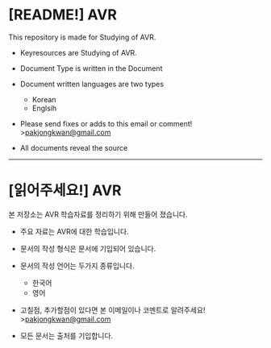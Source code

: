 [README!] AVR
=============

This repository is made for Studying of AVR.

-	Keyresources are Studying of AVR.
-	Document Type is written in the Document
-	Document written languages are two types
	-	Korean  
	-	Englsih
-	Please send fixes or adds to this email or comment! >pakjongkwan@gmail.com

-	All documents reveal the source

---

[읽어주세요!] AVR
=================

본 저장소는 AVR 학습자료를 정리하기 위해 만들어 졌습니다.

-	주요 자료는 AVR에 대한 학습입니다.
-	문서의 작성 형식은 문서에 기입되어 있습니다.
-	문서의 작성 언어는 두가지 종류입니다.
	-	한국어
	-	영어
-	고칠점, 추가할점이 있다면 본 이메일이나 코멘트로 알려주세요! >pakjongkwan@gmail.com

-	모든 문서는 출처를 기입합니다.
